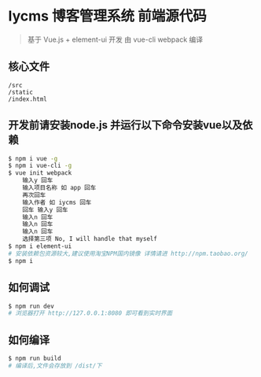 # Iycms 博客管理系统 前端源代码

> 基于 Vue.js + element-ui 开发 由 vue-cli webpack 编译

## 核心文件
```
/src
/static
/index.html

```


## 开发前请安装node.js 并运行以下命令安装vue以及依赖




``` bash
$ npm i vue -g
$ npm i vue-cli -g
$ vue init webpack
    输入y 回车
    输入项目名称 如 app 回车
    再次回车
    输入作者 如 iycms 回车
    回车 输入y 回车
    输入n 回车
    输入n 回车
    输入n 回车
    选择第三项 No, I will handle that myself
$ npm i element-ui
# 安装依赖包资源较大,建议使用淘宝NPM国内镜像 详情请进 http://npm.taobao.org/
$ npm i
```
## 如何调试

``` bash
$ npm run dev
# 浏览器打开 http://127.0.0.1:8080 即可看到实时界面
```
## 如何编译

``` bash
$ npm run build
# 编译后,文件会存放到 /dist/下
```




